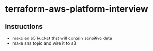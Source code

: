 # terraform-aws-platform-interview

## Instructions
- make an s3 bucket that will contain sensitive data
- make sns topic and wire it to s3
